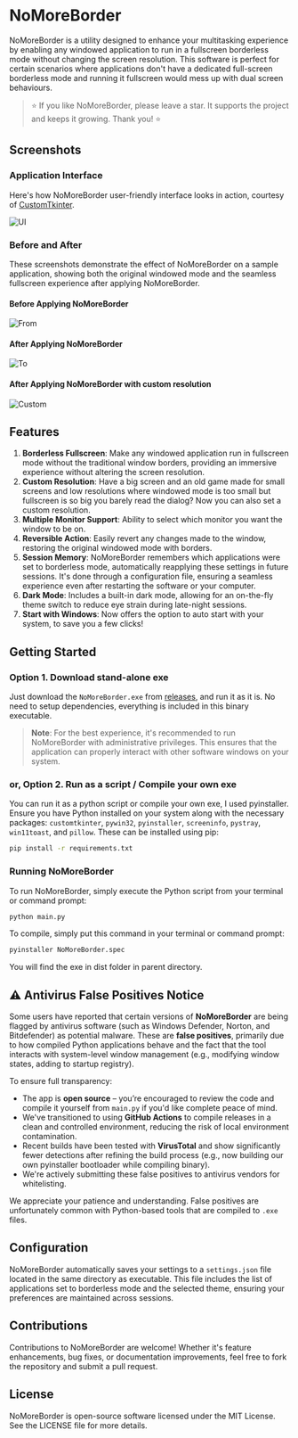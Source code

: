 # NoMoreBorder

NoMoreBorder is a utility designed to enhance your multitasking experience by enabling any windowed application to run in a fullscreen borderless mode without changing the screen resolution. This software is perfect for certain scenarios where applications don't have a dedicated full-screen borderless mode and running it fullscreen would mess up with dual screen behaviours.

> ⭐ If you like NoMoreBorder, please leave a star. It supports the project and keeps it growing. Thank you! ⭐

## Screenshots

### Application Interface

Here's how NoMoreBorder user-friendly interface looks in action, courtesy of [CustomTkinter](https://github.com/TomSchimansky/CustomTkinter).

![UI](https://github.com/invcble/NoMoreBorder/blob/7921f41e77eddecba9ee734cbc386d668ec4dafd/pictures/UI.png)

### Before and After

These screenshots demonstrate the effect of NoMoreBorder on a sample application, showing both the original windowed mode and the seamless fullscreen experience after applying NoMoreBorder.

#### Before Applying NoMoreBorder

![From](https://github.com/invcble/NoMoreBorder/blob/e769aa3f8fe05a1d76d47f29bc3367636d7eeb11/pictures/From.png)

#### After Applying NoMoreBorder

![To](https://github.com/invcble/NoMoreBorder/blob/e769aa3f8fe05a1d76d47f29bc3367636d7eeb11/pictures/To.png)

#### After Applying NoMoreBorder with custom resolution

![Custom](https://github.com/invcble/NoMoreBorder/blob/e769aa3f8fe05a1d76d47f29bc3367636d7eeb11/pictures/Custom.png)

## Features

1. **Borderless Fullscreen**: Make any windowed application run in fullscreen mode without the traditional window borders, providing an immersive experience without altering the screen resolution.
2. **Custom Resolution**: Have a big screen and an old game made for small screens and low resolutions where windowed mode is too small but fullscreen is so big you barely read the dialog? Now you can also set a custom resolution.
3. **Multiple Monitor Support**: Ability to select which monitor you want the window to be on.
4. **Reversible Action**: Easily revert any changes made to the window, restoring the original windowed mode with borders.
5. **Session Memory**: NoMoreBorder remembers which applications were set to borderless mode, automatically reapplying these settings in future sessions. It's done through a configuration file, ensuring a seamless experience even after restarting the software or your computer.
6. **Dark Mode**: Includes a built-in dark mode, allowing for an on-the-fly theme switch to reduce eye strain during late-night sessions.
7. **Start with Windows**: Now offers the option to auto start with your system, to save you a few clicks!

## **Getting Started**

### Option 1. Download stand-alone exe

Just download the `NoMoreBorder.exe` from [releases](https://github.com/invcble/NoMoreBorder/releases), and run it as it is. No need to setup dependencies, everything is included in this binary executable.

> **Note**: For the best experience, it's recommended to run NoMoreBorder with administrative privileges. This ensures that the application can properly interact with other software windows on your system.

### or, Option 2. Run as a script / Compile your own exe

You can run it as a python script or compile your own exe, I used pyinstaller. Ensure you have Python installed on your system along with the necessary packages: `customtkinter`, `pywin32`, `pyinstaller`, `screeninfo`, `pystray`, `win11toast`, and `pillow`. These can be installed using pip:

```bash
pip install -r requirements.txt
```

### Running NoMoreBorder

To run NoMoreBorder, simply execute the Python script from your terminal or command prompt:

```bash
python main.py
```
To compile, simply put this command in your terminal or command prompt:

```bash
pyinstaller NoMoreBorder.spec
```

You will find the exe in dist folder in parent directory.


## ⚠️ Antivirus False Positives Notice

Some users have reported that certain versions of **NoMoreBorder** are being flagged by antivirus software (such as Windows Defender, Norton, and Bitdefender) as potential malware. These are **false positives**, primarily due to how compiled Python applications behave and the fact that the tool interacts with system-level window management (e.g., modifying window states, adding to startup registry).

To ensure full transparency:

* The app is **open source** – you’re encouraged to review the code and compile it yourself from `main.py` if you'd like complete peace of mind.
* We've transitioned to using **GitHub Actions** to compile releases in a clean and controlled environment, reducing the risk of local environment contamination.
* Recent builds have been tested with **VirusTotal** and show significantly fewer detections after refining the build process (e.g., now building our own pyinstaller bootloader while compiling binary).
* We're actively submitting these false positives to antivirus vendors for whitelisting.

We appreciate your patience and understanding. False positives are unfortunately common with Python-based tools that are compiled to `.exe` files.


## Configuration

NoMoreBorder automatically saves your settings to a `settings.json` file located in the same directory as executable. This file includes the list of applications set to borderless mode and the selected theme, ensuring your preferences are maintained across sessions.

## Contributions

Contributions to NoMoreBorder are welcome! Whether it's feature enhancements, bug fixes, or documentation improvements, feel free to fork the repository and submit a pull request.

## License

NoMoreBorder is open-source software licensed under the MIT License. See the LICENSE file for more details.
